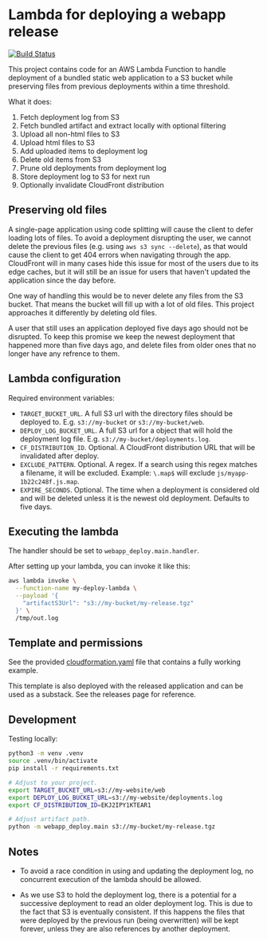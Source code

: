 # Lambda for deploying a webapp release

[![Build Status](https://jenkins.capra.tv/buildStatus/icon?job=cals-internal/webapp-deploy-lambda/master)](https://jenkins.capra.tv/job/cals-internal/job/webapp-deploy-lambda/job/master)

This project contains code for an AWS Lambda Function to handle
deployment of a bundled static web application to a S3 bucket
while preserving files from previous deployments within a time
threshold.

What it does:

1. Fetch deployment log from S3
1. Fetch bundled artifact and extract locally with optional filtering
1. Upload all non-html files to S3
1. Upload html files to S3
1. Add uploaded items to deployment log
1. Delete old items from S3
1. Prune old deployments from deployment log
1. Store deployment log to S3 for next run
1. Optionally invalidate CloudFront distribution

## Preserving old files

A single-page application using code splitting will cause the client to
defer loading lots of files. To avoid a deployment disrupting the user, we
cannot delete the previous files (e.g. using `aws s3 sync --delete`), as
that would cause the client to get 404 errors when navigating through the app.
CloudFront will in many cases hide this issue for most of the users due to
its edge caches, but it will still be an issue for users that haven't
updated the application since the day before.

One way of handling this would be to never delete any files from the
S3 bucket. That means the bucket will fill up with a lot of old files.
This project approaches it differently by deleting old files.

A user that still uses an application deployed five days ago should not
be disrupted. To keep this promise we keep the newest deployment that
happened more than five days ago, and delete files from older ones that no
longer have any refrence to them.

## Lambda configuration

Required environment variables:

- `TARGET_BUCKET_URL`. A full S3 url with the directory files should be
  deployed to. E.g. `s3://my-bucket` or `s3://my-bucket/web`.
- `DEPLOY_LOG_BUCKET_URL`. A full S3 url for a object that will hold
  the deployment log file. E.g. `s3://my-bucket/deployments.log`.
- `CF_DISTRIBUTION_ID`. Optional. A CloudFront distribution URL that will be
  invalidated after deploy.
- `EXCLUDE_PATTERN`. Optional. A regex. If a search using this regex
  matches a filename, it will be excluded. Example: `\.map$` will exclude
  `js/myapp-1b22c248f.js.map`.
- `EXPIRE_SECONDS`. Optional. The time when a deployment is considered old
  and will be deleted unless it is the newest old deployment. Defaults
  to five days.

## Executing the lambda

The handler should be set to `webapp_deploy.main.handler`.

After setting up your lambda, you can invoke it like this:

```bash
aws lambda invoke \
  --function-name my-deploy-lambda \
  --payload '{
    "artifactS3Url": "s3://my-bucket/my-release.tgz"
  }' \
  /tmp/out.log
```

## Template and permissions

See the provided [cloudformation.yaml](./cloudformation.yaml) file that
contains a fully working example.

This template is also deployed with the released application and can
be used as a substack. See the releases page for reference.

## Development

Testing locally:

```bash
python3 -m venv .venv
source .venv/bin/activate
pip install -r requirements.txt

# Adjust to your project.
export TARGET_BUCKET_URL=s3://my-website/web
export DEPLOY_LOG_BUCKET_URL=s3://my-website/deployments.log
export CF_DISTRIBUTION_ID=EKJ2IPY1KTEAR1

# Adjust artifact path.
python -m webapp_deploy.main s3://my-bucket/my-release.tgz
```

## Notes

- To avoid a race condition in using and updating the deployment log, no
  concurrent execution of the lambda should be allowed.

- As we use S3 to hold the deployment log, there is a potential for a
  successive deployment to read an older deployment log. This is due
  to the fact that S3 is eventually consistent. If this happens the files
  that were deployed by the previous run (being overwritten) will
  be kept forever, unless they are also references by another deployment.
